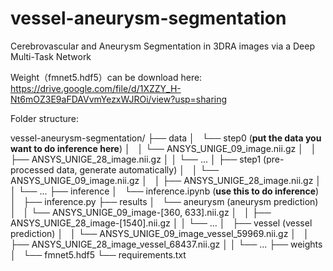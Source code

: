# vessel-aneurysm-segmentation
Cerebrovascular and Aneurysm Segmentation in 3DRA images via a Deep Multi-Task Network

Weight（fmnet5.hdf5）can be download here: https://drive.google.com/file/d/1XZZY_H-Nt6mOZ3E9aFDAVvmYezxWJROi/view?usp=sharing


Folder structure:

vessel-aneurysm-segmentation/
├── data
│   └── step0 (**put the data you want to do inference here**)
│   │   └── ANSYS_UNIGE_09_image.nii.gz
│   │   ├── ANSYS_UNIGE_28_image.nii.gz
│   │   └── ...
│   ├── step1 (pre-processed data, generate automatically)
│   │   └── ANSYS_UNIGE_09_image.nii.gz
│   │   ├── ANSYS_UNIGE_28_image.nii.gz
│   │   └── ...
├── inference
│   └── inference.ipynb (**use this to do inference**)
│   ├── inference.py
├── results
│   └── aneurysm (aneurysm prediction)
│   │   └── ANSYS_UNIGE_09_image-[360, 633].nii.gz
│   │   ├── ANSYS_UNIGE_28_image-[1540].nii.gz
│   │   └── ...
│   ├── vessel (vessel prediction)
│   │   └── ANSYS_UNIGE_09_image_vessel_59969.nii.gz
│   │   ├── ANSYS_UNIGE_28_image_vessel_68437.nii.gz
│   │   └── ...
├── weights
│   └── fmnet5.hdf5
└── requirements.txt



